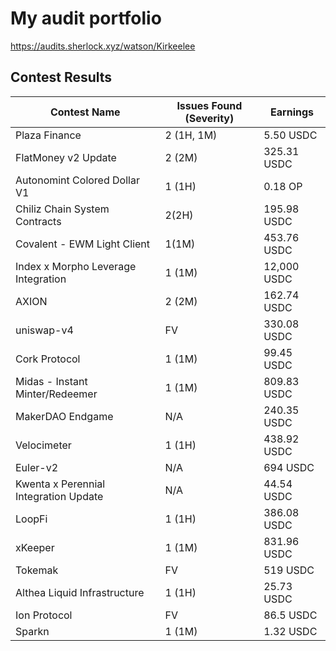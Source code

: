 # My audit portfolio

https://audits.sherlock.xyz/watson/Kirkeelee

## Contest Results

| Contest Name                           | Issues Found (Severity) | Earnings  |
|----------------------------------------|-------------------------|-----------|
| Plaza Finance                          | 2 (1H, 1M)              | 5.50 USDC |
| FlatMoney v2 Update                    | 2 (2M)                  | 325.31 USDC |
| Autonomint Colored Dollar V1           | 1 (1H)                  | 0.18 OP   |
| Chiliz Chain System Contracts          | 2(2H)                   | 195.98 USDC |
| Covalent - EWM Light Client            | 1(1M)                   | 453.76 USDC |
| Index x Morpho Leverage Integration    | 1 (1M)                  | 12,000 USDC |
| AXION                                  | 2 (2M)                  | 162.74 USDC |
| uniswap-v4                             | FV                      | 330.08 USDC |
| Cork Protocol                          | 1 (1M)                  | 99.45 USDC |
| Midas - Instant Minter/Redeemer        | 1 (1M)                  | 809.83 USDC |
| MakerDAO Endgame                       | N/A                     | 240.35 USDC |
| Velocimeter                            | 1 (1H)                  | 438.92 USDC |
| Euler-v2                               | N/A                     | 694 USDC  |
| Kwenta x Perennial Integration Update  | N/A                     | 44.54 USDC |
| LoopFi                                 | 1 (1H)                  | 386.08 USDC |
| xKeeper                                | 1 (1M)                  | 831.96 USDC |
| Tokemak                                | FV                      | 519 USDC  |
| Althea Liquid Infrastructure           | 1 (1H)                  | 25.73 USDC |
| Ion Protocol                           | FV                      | 86.5 USDC |
| Sparkn                                 | 1 (1M)                  | 1.32 USDC |
